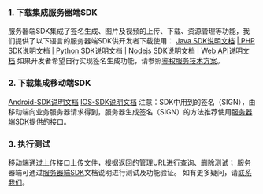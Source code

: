 
### 1. 下载集成服务器端SDK
服务器端SDK集成了签名生成、图片及视频的上传、下载、资源管理等功能，我们提供了以下语言的服务器端SDK供开发者下载使用：
[Java SDK说明文档](http://www.qcloud.com/doc/product/314/Java-SDK%E8%AF%B4%E6%98%8E) |[ PHP SDK说明文档](http://www.qcloud.com/doc/product/314/PHP-SDK%E8%AF%B4%E6%98%8E) |[ Python SDK说明文档](http://www.qcloud.com/doc/product/314/Python-SDK%E8%AF%B4%E6%98%8E) | [Nodejs SDK说明文档](http://www.qcloud.com/doc/product/314/Nodejs-SDK%E8%AF%B4%E6%98%8E) | [Web API说明文档](http://www.qcloud.com/doc/product/314/API) 如果开发者希望自行实现签名生成功能，请参照[鉴权服务技术方案](http://www.qcloud.com/doc/product/314/%E9%89%B4%E6%9D%83%E5%8F%8A%E7%AD%BE%E5%90%8D%E6%96%87%E6%A1%A3)。
### 2.	下载集成移动端SDK
[Android-SDK说明文档](http://www.qcloud.com/doc/product/314/Android-SDK%E8%AF%B4%E6%98%8E)
[IOS-SDK说明文档](http://www.qcloud.com/doc/product/314/iOS-SDK%E8%AF%B4%E6%98%8E) 
注意：SDK中用到的签名（SIGN），由移动端向业务服务器请求得到，服务器生成签名（SIGN）的方法推荐使用[服务器端SDK](http://www.qcloud.com/doc/product/314/SDK%E4%B8%8B%E8%BD%BD)提供的接口。
### 3.	执行测试
移动端通过上传接口上传文件，根据返回的管理URL进行查询、删除测试；
服务器端可通过[服务器端SDK](http://www.qcloud.com/doc/product/314/SDK%E4%B8%8B%E8%BD%BD)文档说明进行测试及功能验证。
如有更多疑问，请[联系我们](http://www.qcloud.com/doc/product/314/%E5%95%86%E5%8A%A1%E5%90%88%E4%BD%9C%E8%81%94%E7%B3%BB%E6%96%B9%E5%BC%8F)。
